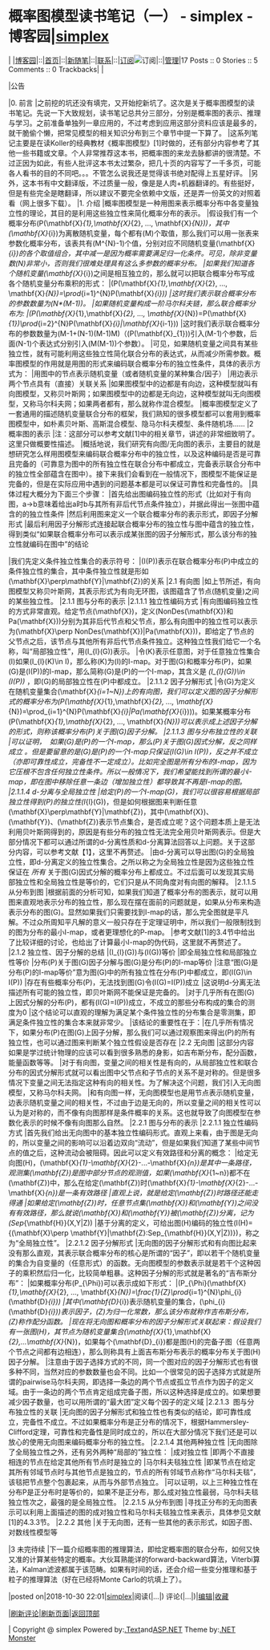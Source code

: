 
# 概率图模型读书笔记（一） - simplex - 博客园|[simplex](https://www.cnblogs.com/simplex/)
|
|[博客园](https://www.cnblogs.com/)|::|[首页](https://www.cnblogs.com/simplex/)|::|[新随笔](https://i.cnblogs.com/EditPosts.aspx?opt=1)|::|[联系](https://msg.cnblogs.com/send/simplex)|::|[订阅](https://www.cnblogs.com/simplex/rss)![订阅](//www.cnblogs.com/images/xml.gif)|::|[管理](https://i.cnblogs.com/)|17 				Posts ::				0 Stories				::				5 Comments				::				0 Trackbacks|
|

|公告


|0. 前言
|之前挖的坑还没有填完，又开始挖新坑了。这次是关于概率图模型的读书笔记。先说一下大致规划，读书笔记总共分三部分，分别是概率图的表示、推理与学习。之前准备单独列一章应用的，不过考虑到应用这部分资料应该是最多的，就干脆偷个懒，把常见模型的相关知识分布到三个章节中提一下算了。
|这系列笔记主要是在读Koller的经典教材《概率图模型》[1]时做的，还有部分内容参考了其他一些书籍或文章。个人非常推荐这本书，把概率图的来龙去脉都讲的很清楚。不过正因为如此，有些人批评这本书太过繁杂，把几十页的内容写了一千多页，可能各人看书的目的不同吧。。。不管怎么说我还是觉得该书绝对配得上五星好评。
|另外，这本书有中文翻译版，不过质量一般，像是是人肉+机器翻译的。有些挺好，但是有些完全是瞎翻译，所以建议不要完全依赖中文版，还是弄一份英文的对照着看（网上很多下载）。
|1. 介绍
|概率图模型是一种用图来表示概率分布中各变量独立性的理论，其目的是利用这些独立性来简化概率分布的表示。
|假设我们有一个概率分布\(P(\mathbf{X}_{1},\mathbf{X}_{2}, ..., \mathbf{X}_{N})\)，其中\(\mathbf{X}_{i}\)为离散随机变量，每个都有\(M\)个取值，那么我们可以用一张表来参数化概率分布，该表共有\(M^{N}-1\)个值，分别对应不同随机变量\(\mathbf{X}_{i}\)的各个取值组合，其中减一是因为概率需要满足归一化条件。可见，除非变量数\(N\)非常小，否则我们很难处理具有这么多参数的概率分布。
|如果我们知道各个随机变量\(\mathbf{X}_{i}\)之间是相互独立的，那么就可以把联合概率分布写成各个随机变量分布乘积的形式：
|\(P(\mathbf{X}_{1},\mathbf{X}_{2}, ..., \mathbf{X}_{N})=\prod_{i=1}^{N}P(\mathbf{X}_{i})\)
|这时我们表示联合概率分布的参数数量为\(N*(M-1)\)。
|如果随机变量构成一阶马尔科夫链，那么联合概率分布为:
|\(P(\mathbf{X}_{1},\mathbf{X}_{2}, ..., \mathbf{X}_{N})=P(\mathbf{X}_{1})\prod_{i=2}^{N}P(\mathbf{X}_{i}|\mathbf{X}_{i-1})\)
|这时我们表示联合概率分布的参数数量为\(M-1+(N-1)(M-1)M\)（\(P(\mathbf{X}_{1})\)引入\(M-1\)个参数，后面\(N-1\)个表达式分别引入\(M(M-1)\)个参数）。
|可见，如果随机变量之间具有某些独立性，就有可能利用这些独立性简化联合分布的表达式，从而减少所需参数。概率图模型的作用就是用图的形式来编码联合概率分布的独立性条件，具体的表示方式为：
|用图中的节点表示随机变量（或者随机变量的某种集合/因子）
|用边表示两个节点具有（直接）关联关系
|如果图模型中的边都是有向边，这种模型就叫有向图模型，又称贝叶斯网；如果图模型中的边都是无向边，这种模型就叫无向图模型，又称马尔科夫网；如果两者都有，那么就称作混合模型。
|概率图模型定义了一套通用的描述随机变量联合分布的框架，我们熟知的很多模型都可以套用到概率图模型中，如朴素贝叶斯、高斯混合模型、隐马尔科夫模型、条件随机场......
|2 概率图的表示
|注：这部分可以参考文献[1]中的相关章节，讲述的非常细致明了。这里只做概要性描述。
|概括地说，我们研究有向图/无向图的表示，主要目的就是想研究怎么样用图模型来编码联合概率分布中的独立性，以及这种编码是否是可靠且完备的（可靠意为图中的所有独立性在联合分布中都成立，完备表示联合分布中的独立性全部蕴含在图中）。接下来我们会看到在一般情况下，图模型不能保证是完备的，但是在实际应用中遇到的问题基本都是可以保证可靠性和完备性的。
|具体过程大概分为下面三个步骤：
|首先给出图编码独立性的形式（比如对于有向图，a->b意味着给出a时b与其所有非后代节点条件独立），并据此得出一张图中蕴含的的独立性条件
|然后利用图来定义一个联合概率分布的表示形式，即因子分解形式
|最后利用因子分解形式连接起联合概率分布的独立性与图中蕴含的独立性，得到类似“如果联合概率分布可以表示成某张图的因子分解形式，那么该分布的独立性就编码在图中”的结论

|我们先定义条件独立性集合的表示符号：
|\(I(P)\)表示在联合概率分布\(P\)中成立的条件独立性的集合，其中条件独立性就是形如\(\mathbf{X}\perp\mathbf{Y}|\mathbf{Z}\)的关系
|2.1 有向图
|如上节所述，有向图模型又称贝叶斯网，其表示形式为有向无环图，该图蕴含了节点(随机变量)之间的某些独立性。
|2.1.1 图与分布的表示
|2.1.1.1 独立性编码方式
|有向图编码独立性的方式非常直观。给定节点\(\mathbf{X}\)，定义\(NonDes(\mathbf{X})和Pa(\mathbf{X})\)分别为其非后代节点和父节点，那么有向图中的独立性可以表示为\(\mathbf{X}\perp NonDes(\mathbf{X})|Pa(\mathbf{X})\)，即给定了节点的父节点之后，该节点与其他所有非后代节点条件独立。这种独立性我们给它一个名称，叫“局部独立性”，用\(I_{l}(G)\)表示。
|令\(K\)表示任意图，对于任意独立性集合\(I\)如果\(I_{l}(K)\in I\)，那么称\(K\)为\(I\)的I-map。对于图\(G\)和概率分布\(P\)，如果\(G\)是\(I(P)\)的I-map，那么简称\(G\)是\(P\)的一个I-map，其含义是 *\(I_{l}(G)\)\in \(I(P)\)* ，即\(G\)的局部独立性在\(P\)中都成立。
|2.1.1.2 因子分解形式
|令\(G\)为定义在随机变量集合\(\mathbf{X}_{i=1~N}\)上的有向图，我们可以定义图的因子分解形式的概率分布为\(P(\mathbf{X}_{1},\mathbf{X}_{2}, ..., \mathbf{X}_{N})=\prod_{i=1}^{N}P(\mathbf{X}_{i}|Pa(\mathbf{X}_{i}))\)。如果某概率分布\(P(\mathbf{X}_{1},\mathbf{X}_{2}, ..., \mathbf{X}_{N})\)可以表示成上述因子分解的形式，则称该概率分布\(P\)关于图\(G\)因子分解。
|2.1.1.3 图与分布独立性的关联
|可以证明，  *如果\(G\)是\(P\)的一个I-map，那么\(P\)关于图\(G\)因式分解，反之同样成立* 。但是要留意的是\(G\)是\(P\)的一个I-map只保证\(I(G)\in I(P)\)，反之并不成立（亦即可靠性成立，完备性不一定成立）。比如完全图是所有分布的I-map，因为它压根不包含任何独立性条件。所以一般情况下，我们希望能找到所谓的最小I-map，即在图中移除任意一条边（增加独立性）都导致其不再是I-map的图。
|2.1.1.4 d-分离与全局独立性
|给定\(P\)的一个I-map\(G\)，我们可以很容易根据局部独立性得到\(P\)的独立性\(I_{l}(G)\)，但是如何根据图来判断任意\(\mathbf{X}\perp\mathbf{Y}|\mathbf{Z}\)，其中\(\mathbf{X}\)、\(\mathbf{Y}\)、\(\mathbf{Z}\)表示节点集合，是否成立呢？这个问题本质上是无法利用贝叶斯网得到的，原因是有些分布的独立性无法完全用贝叶斯网表示。但是大部分情况下都可以通过所谓的d-分离性质和d-分离算法回答以上问题。关于这部分内容，可以参考文献【1】，这里不再赘述。
|由d-分离可以导出图\(G\)的全局独立性，即d-分离定义的独立性集合。之所以称之为全局独立性是因为这些独立性保证在 *所有* 关于图\(G\)因式分解的概率分布上都成立。不过后面可以发现其实局部独立性和全局独立性是等价的，它们只是从不同角度对有向图的解释。
|2.1.1.5 从分布到图
|根据前面的分析可知，如果我们知道了概率分布的图表示，就可以用图来直观地表示分布的独立性，那么现在摆在面前的问题就是，如果从分布来构造表示分布的图\(G\)。显然如果我们只需要找到I-map的话，那么完全图就是平凡解。不过众所周知平凡解的意义一般只存在于定理证明中，所以我们一般限制找到的图为分布的最小I-map，或者更理想化的P-map。
|参考文献[1]的3.4节中给出了比较详细的讨论，也给出了计算最小I-map的伪代码，这里就不再赘述了。
|2.1.2 独立性、因子分解的总结
|\(I_{l}(G)\)与\(I(G)\)等价
|即全局独立性和局部独立性等价
|分布\(P\)关于图\(G\)因子分解与图\(G\)是分布\(P\)的I-map等价
|注意“图\(G\)是分布\(P\)的I-map等价”意为图\(G\)中的所有独立性在分布\(P\)中都成立，即\(I(G)\in I(P)\)
|存在有些概率分布\(P\)，无法找到图\(G\)令\(I(G)=I(P)\)成立
|这说明d-分离无法描述所有可能的独立性，即贝叶斯网不能保证是完备的。
|对于几乎所有在图\(G\)上因式分解的分布\(P\)，都有\(I(G)=I(P)\)成立，不成立的那些分布构成的集合的测度为0
|这个结论可以直观的理解为满足某个条件独立性的分布集合是零测集，即满足条件独立性的集合本来就非常少。
|该结论的重要性在于：|在几乎所有情况下，如果分布\(P\)在图\(G\)上因子分解，那么我们可以通过观察图来得出\(P\)的所有独立性，也可以通过图来判断某个独立性假设是否存在
|2.2 无向图
|这部分内容如果是学过统计物理的应该可以看到很多熟悉的身影，如吉布斯分布，配分函数，能量函数等等。
|对于有向图，变量之间的相关性是有向的，从局部独立性和联合分布的因式分解形式就可以看出图中父节点和子节点的关系不是对称的。但是很多情况下变量之间无法指定这种有向的相关性。为了解决这个问题，我们引入无向图模型，又称马尔科夫网。
|和有向图一样，无向图模型也是用节点表示随机变量，边表示随机变量之间的相关性，不过由于边是无向的，所以变量之间的相关性可以认为是对称的，而不像有向图那样是条件概率的关系。这也就导致了向图模型在参数化表示的时候不像有向图那么自然。
|2.2.1 图与分布的表示
|2.2.1.1 独立性编码方式
|首先我们给出无向图中的基本独立性编码形式。直观上来看，由于图是无向的，所以变量之间的影响可以沿着边双向“流动”，但是如果我们知道了某些中间节点的值之后，这种流动会被阻碍。因此可以定义有效路径和分离的概念：
|给定无向图\(H\)，\(\mathbf{X}_{1}-\mathbf{X}_{2}-...-\mathbf{X}_{n}\)是其中一条路径，观测集\(\mathbf{Z}\)是图中部分节点的观测值，如果\(\mathbf{X}_{1~n}\)都不在\(\mathbf{Z}\)中，那么在给定\(\mathbf{Z}\)时\(\mathbf{X}_{1}-\mathbf{X}_{2}-...-\mathbf{X}_{n}\)是一条有效路径
|直观上说，就是给定\(\mathbf{Z}\)时路径还能走得通
|如果给定\(\mathbf{Z}\)时，任意节点集\(\mathbf{X}\)和\(\mathbf{Y}\)之间没有有效路径，那么就说\(\mathbf{X}\)和\(\mathbf{Y}\)被\(\mathbf{Z}\)分离，记为\(Sep_{\mathbf{H}}(X,Y|Z)\)
|基于分离的定义，可给出图\(H\)编码的独立性\(I(H)={(\mathbf{X}\perp \mathbf{Y}|\mathbf{Z}:Sep_{\mathbf{H}}(X,Y|Z))}\)，称之为“全局独立性”。
|2.2.1.2 因子分解形式
|无向图的因子分解形式和有向图比起来没有那么直观，其表示联合概率分布的核心是所谓的“因子”，即以若干个随机变量的集合为自变量的（任意形式）的函数。无向图模型的参数表示就是若干个这种因子的乘积然后归一化，比较简单粗暴。这种因子分解的形式就是著名的“吉布斯分布”：
|如果概率分布\(P_{\Phi}\)可以表示成如下形式：
|\(P_{\Phi}(\mathbf{X}_{1},\mathbf{X}_{2}, ..., \mathbf{X}_{N})=\frac{1}{Z}\prod_{i=1}^{N}\phi_{i}(\mathbf{D}_{i})\)
|其中\(\mathbf{D}_{i}\)表示随机变量的集合，\(\phi_{i}(\mathbf{D}_{i})\)表示因子，\(Z\)为归一化常数，那么该分布就称作吉布斯分布，\(Z\)称作配分函数。
|现在将无向图和概率分布的因子分解形式关联起来：假设我们有一张图\(H\)，其节点为随机变量集合\(\mathbf{X}_{1},\mathbf{X}_{2},...\mathbf{X}_{N}\)，如果每个\(\mathbf{D}_{i}\)都是图\(H\)的完备子图（任意两个节点之间都有边相连），那么则称具有上面吉布斯分布表示的概率分布关于图\(H\)因子分解。
|注意由于因子选择方式的不同，同一个图对应的因子分解形式也有很多种不同，当然对应的参数数量也会不同。比如一个很常见的因子选择方式就是所谓的pairwise马尔科夫网，即选择一条边的两个节点或孤立节点作为因子的定义域。由于一条边的两个节点肯定组成完备子图，所以这种选择是成立的。如果想要减少因子数量，也可以用所谓的“最大团”定义每个因子的定义域
|2.2.1.3  图与分布独立性的关联
|无向图的因子分解形式和独立性也有类似的结论，即可靠性成立，完备性不成立。不过如果概率分布是正分布的情况下，根据Hammersley-Clifford定理，可靠性和完备性是同时成立的，所以在大部分情况下我们还是可以放心的使用无向图来编码概率分布的独立性。
|2.2.1.4 其他两种独立性
|无向图除了全局独立性之外，还有另外两种“局部的”独立性：
|成对独立性
|即两个不直接相连的节点在给定其他所有节点时是独立的
|马尔科夫毯独立性
|即某节点在给定其所有邻域节点时与其他节点是独立的，节点的所有邻域节点称作“马尔科夫毯”，该毯把节点整个包裹起来，从而与外部节点独立。
|可以证明，以上三种独立性在分布P是正分布时是等价的，如果不是正分布，那么成对独立性最弱，马尔科夫毯独立性次之，最强的是全局独立性。
|2.2.1.5 从分布到图
|寻找正分布的无向图表示可以利用上面描述的图的成对独立性和马尔科夫毯独立性来表示，具体参见文献[1]的4.3.3节。
|2.2.2 其他
|关于无向图，还有一些其他的表示形式，如因子图、对数线性模型等

|3 未完待续
|下一篇介绍概率图的推理算法，即给定概率图的联合分布，如何又快又准的计算某些特定的概率。大伙耳熟能详的forward-backward算法，Viterbi算法，Kalman滤波都属于该范畴。如果有时间的话，还会介绍一些变分推理和基于粒子的推理算法（好在已经将Monte Carlo的坑填上了）。





|posted on|2018-10-30 22:01|[simplex](https://www.cnblogs.com/simplex/)|阅读(|...|) 评论(|...|)|[编辑](https://i.cnblogs.com/EditPosts.aspx?postid=9879904)|[收藏](#)


|[刷新评论](javascript:void(0);)|[刷新页面](#)|[返回顶部](#top)






|
Copyright @
	simplex
Powered by:[.Text](http://scottwater.com/blog)and[ASP.NET](http://asp.net)
Theme by:[.NET Monster](http://www.DotNetMonster.com)
